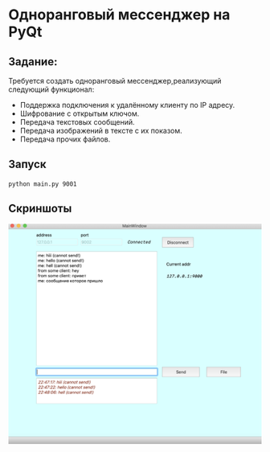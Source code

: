 # Одноранговый мессенджер на PyQt

## Задание:
Требуется создать одноранговый мессенджер,реализующий следующий функционал:

- Поддержка подключения к удалённому клиенту по IP адресу.
- Шифрование с открытым ключом.
- Передача текстовых сообщений.
- Передача изображений в тексте с их показом.
- Передача прочих файлов.

## Запуск

```shell script
python main.py 9001
```
## Скриншоты

![Сообщения в чате](https://github.com/elizarpif/p2p/blob/develop/screenshots/6.png)